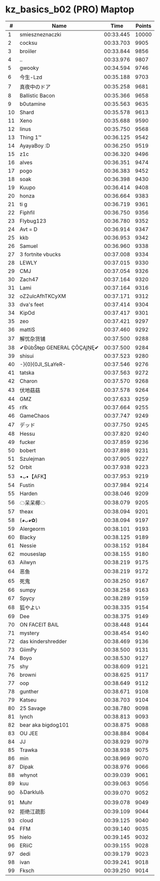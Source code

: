 # kz_basics_b02 (PRO) Maptop

|  # | Name | Time | Points |
|-------------- | -------------- | -------------- | -------------- | 
| 1 | smieszneznaczki | 00:33.445 | 10000 | 
| 2 | cocksu | 00:33.703 | 9905 | 
| 3 | broiiler | 00:33.844 | 9856 | 
| 4 | .. | 00:33.976 | 9807 | 
| 5 | gwooky | 00:34.594 | 9746 | 
| 6 | 今生-Lzd | 00:35.188 | 9703 | 
| 7 | 真夜中のドア | 00:35.258 | 9681 | 
| 8 | Ballistic Bacon | 00:35.366 | 9658 | 
| 9 | b0utamine | 00:35.563 | 9635 | 
| 10 | Shard | 00:35.578 | 9613 | 
| 11 | Xeno | 00:35.688 | 9590 | 
| 12 | linus | 00:35.750 | 9568 | 
| 13 | Thing 1™ | 00:36.125 | 9542 | 
| 14 | AyayaBoy :D | 00:36.250 | 9519 | 
| 15 | z1c | 00:36.320 | 9496 | 
| 16 | alves | 00:36.351 | 9474 | 
| 17 | pogo | 00:36.383 | 9452 | 
| 18 | soak | 00:36.398 | 9430 | 
| 19 | Kuupo | 00:36.414 | 9408 | 
| 20 | honza | 00:36.664 | 9383 | 
| 21 | ti g | 00:36.719 | 9361 | 
| 22 | Fiphfil | 00:36.750 | 9356 | 
| 23 | Flybug123 | 00:36.780 | 9352 | 
| 24 | Avt = D | 00:36.914 | 9347 | 
| 25 | kkb | 00:36.953 | 9342 | 
| 26 | Samuel | 00:36.960 | 9338 | 
| 27 | 3 fortnite vbucks | 00:37.008 | 9334 | 
| 28 | LEWLY | 00:37.015 | 9330 | 
| 29 | CMJ | 00:37.054 | 9326 | 
| 30 | Zach47 | 00:37.164 | 9320 | 
| 31 | Lami | 00:37.164 | 9316 | 
| 32 | oZ2ulcAfhTKCyXM | 00:37.171 | 9312 | 
| 33 | dva's feet | 00:37.414 | 9304 | 
| 34 | KipOd | 00:37.417 | 9301 | 
| 35 | zeo | 00:37.421 | 9297 | 
| 36 | mattiS | 00:37.460 | 9292 | 
| 37 | 解忧杂货铺 | 00:37.500 | 9288 | 
| 38 | ✔ĐûbŠŧęp GENERAL ÇŌÇĄĮŅĘ✔ | 00:37.500 | 9284 | 
| 39 | shisui | 00:37.523 | 9280 | 
| 40 | -}{0}{0JI_SLaYeR- | 00:37.546 | 9276 | 
| 41 | tatska | 00:37.563 | 9272 | 
| 42 | Charon | 00:37.570 | 9268 | 
| 43 | 伏地菇菇 | 00:37.578 | 9264 | 
| 44 | GMZ | 00:37.633 | 9259 | 
| 45 | rifk | 00:37.664 | 9255 | 
| 46 | GameChaos | 00:37.747 | 9249 | 
| 47 | デッド | 00:37.750 | 9245 | 
| 48 | Hessu | 00:37.820 | 9240 | 
| 49 | fucker | 00:37.859 | 9236 | 
| 50 | bobert | 00:37.898 | 9231 | 
| 51 | Szulejman | 00:37.905 | 9227 | 
| 52 | Orbit | 00:37.938 | 9223 | 
| 53 | •ᴗ•【AFK】 | 00:37.953 | 9219 | 
| 54 | Fustin | 00:37.984 | 9214 | 
| 55 | Harden | 00:38.046 | 9209 | 
| 56 | ☁呆呆椰☁ | 00:38.079 | 9205 | 
| 57 | theax | 00:38.094 | 9201 | 
| 58 | (◕ᴗ◕✿) | 00:38.094 | 9197 | 
| 59 | Alergeorm | 00:38.101 | 9193 | 
| 60 | Blacky | 00:38.125 | 9189 | 
| 61 | Nessie | 00:38.152 | 9184 | 
| 62 | mouseslap | 00:38.155 | 9180 | 
| 63 | Ailwyn | 00:38.219 | 9175 | 
| 64 | 恶鱼 | 00:38.219 | 9172 | 
| 65 | 死鬼 | 00:38.250 | 9167 | 
| 66 | sumpy | 00:38.258 | 9163 | 
| 67 | Spycy | 00:38.289 | 9159 | 
| 68 | 狐やよい | 00:38.335 | 9154 | 
| 69 | Dee | 00:38.375 | 9149 | 
| 70 | ON FACEIT BAIL | 00:38.448 | 9144 | 
| 71 | mystery | 00:38.454 | 9140 | 
| 72 | das kindershredder | 00:38.469 | 9136 | 
| 73 | GiimPy | 00:38.500 | 9131 | 
| 74 | Boyo | 00:38.530 | 9127 | 
| 75 | shy | 00:38.609 | 9121 | 
| 76 | browni | 00:38.625 | 9117 | 
| 77 | oop | 00:38.649 | 9112 | 
| 78 | gunther | 00:38.671 | 9108 | 
| 79 | Katseu | 00:38.703 | 9104 | 
| 80 | 25 Savage | 00:38.780 | 9098 | 
| 81 | lynch | 00:38.813 | 9093 | 
| 82 | bear aka bigdog101 | 00:38.875 | 9088 | 
| 83 | OU JEE | 00:38.884 | 9084 | 
| 84 | JJ | 00:38.929 | 9079 | 
| 85 | Trawka | 00:38.938 | 9075 | 
| 86 | min | 00:38.969 | 9070 | 
| 87 | Dipak | 00:38.976 | 9066 | 
| 88 | whynot | 00:39.039 | 9061 | 
| 89 | kuu | 00:39.063 | 9056 | 
| 90 | ♿Darklul♿ | 00:39.070 | 9052 | 
| 91 | Muhr | 00:39.078 | 9049 | 
| 92 | 拒绝江疏影 | 00:39.109 | 9044 | 
| 93 | cloud | 00:39.125 | 9040 | 
| 94 | FFM | 00:39.140 | 9035 | 
| 95 | hielo | 00:39.145 | 9032 | 
| 96 | ERiiC | 00:39.155 | 9028 | 
| 97 | dedi | 00:39.179 | 9023 | 
| 98 | ivan | 00:39.241 | 9018 | 
| 99 | Fksch | 00:39.250 | 9014 | 

